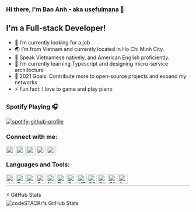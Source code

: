 ### Hi there, I'm Bao Anh - aka [usefulmana](https://usefulmana.github.io) 👋

## I'm a Full-stack Developer!
- 🔭 I’m currently looking for a job
- 🌏 I’m from Vietnam and currently located in Ho Chi Minh City.
- 💬️ Speak Vietnamese natively, and American English proficiently.
- 🌱 I’m currently learning Typescript and designing micro-service architecture
- 🥅 2021 Goals: Contribute more to open-source projects and expand my networks
- ⚡ Fun fact: I love to game and play piano

### Spotify Playing 🎧

[![spotify-github-profile](https://spotify-github-profile.vercel.app/api/view?uid=pptocnosvtue55btlawgzvog8&cover_image=true&theme=novatorem)](https://open.spotify.com/user/pptocnosvtue55btlawgzvog8)

### Connect with me:
[<img align="left" alt="codeSTACKr | Email" width="25px" src="https://img.icons8.com/fluent/50/000000/gmail.png" />](mailto:alex.nguyen.3141@gmail.com)
[<img align="left" alt="codeSTACKr | LinkedIn" width="25px" src="https://img.icons8.com/fluent/50/000000/linkedin.png" />](https://www.linkedin.com/in/anh-nguyen-5944b0167/)
[<img align="left" alt="codeSTACKr | Facebook" width="25px" src="https://img.icons8.com/fluent/50/000000/facebook-new.png" />](https://www.facebook.com/profile.php?id=100041584824284)
[<img align="left" alt="codeSTACKr | Discord" width="25px" src="https://img.icons8.com/fluent/50/000000/discord-logo.png" />](https://discordapp.com/users/1470463355882045455)

[<img align="left" alt="codeSTACKr | Discord" width="25px" src="https://img.icons8.com/fluent/50/000000/spotify.png" />](https://open.spotify.com/user/pptocnosvtue55btlawgzvog8)
<br/>

### Languages and Tools:
<img align="left" alt="JavaScript" width="25px" src="https://img.icons8.com/color/50/000000/javascript.png" />
<img align="left" alt="TypeScript" width="25px" src="https://img.icons8.com/color/50/000000/typescript.png" />
<img align="left" alt="Java" width="25px" src="https://img.icons8.com/color/50/000000/java.png"/>
<img align="left" alt="Python" width="25px" src="https://img.icons8.com/color/50/000000/python.png" />
<img align="left" alt="NodeJS" width="25px" src="https://img.icons8.com/color/50/000000/nodejs.png" />
<img align="left" alt="React" width="25px" src="https://img.icons8.com/officel/50/000000/react.png" />
<img align="left" alt="Spring" width="25px" src="https://img.icons8.com/color/50/000000/spring-logo.png"/>
<img align="left" alt="HTML5" width="25px" src="https://img.icons8.com/color/50/000000/html-5.png"/>
<img align="left" alt="CSS3" width="25px" src="https://img.icons8.com/color/50/000000/css3.png"/>
<img align="left" alt="Git" width="25px" src="https://img.icons8.com/color/50/000000/git.png"/>
<img align="left" alt="Github" width="25px" src="https://img.icons8.com/color/50/000000/github.png"/>
<img align="left" alt="AWS" width="25px" src="https://img.icons8.com/color/50/000000/amazon-web-services.png"/>

<br/>

---

<summary>⚡ GitHub Stats</summary>
<img align="left" alt="codeSTACKr's GitHub Stats" src="https://github-readme-stats.codestackr.vercel.app/api?username=usefulmana&show_icons=true&hide_border=true&count_private=true&theme=radical" />


<!--
**usefulmana/usefulmana** is a ✨ _special_ ✨ repository because its `README.md` (this file) appears on your GitHub profile.

Here are some ideas to get you started:

- 🔭 I’m currently working on ...
- 🌱 I’m currently learning ...
- 👯 I’m looking to collaborate on ...
- 🤔 I’m looking for help with ...
- 💬 Ask me about ...
- 📫 How to reach me: ...

- ⚡ Fun fact: ...
-->
